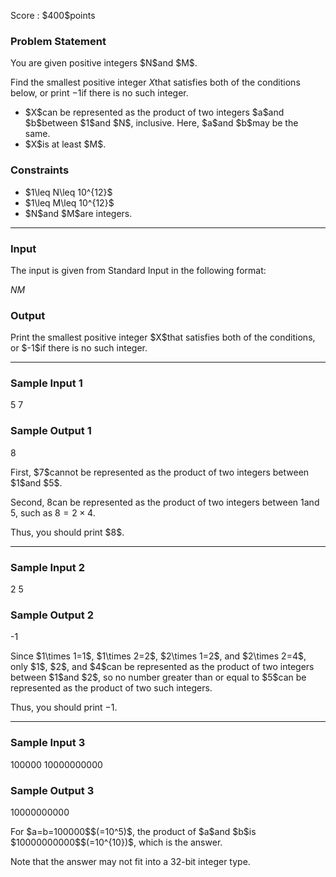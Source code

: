 
<div>

<span>

<span>

<p>
Score : $400$points
</p>

<div>

<section>

### **Problem Statement**

<p>
You are given positive integers $N$and $M$.

Find the smallest positive integer $X$that satisfies both of the conditions below, or print $-1$if there is no such integer.
</p>

<ul>

<li>
$X$can be represented as the product of two integers $a$and $b$between $1$and $N$, inclusive. Here, $a$and $b$may be the same.
</li>

<li>
$X$is at least $M$.
</li>

</ul>

</section>

</div>

<div>

<section>

### **Constraints**

<ul>

<li>
$1\leq N\leq 10^{12}$
</li>

<li>
$1\leq M\leq 10^{12}$
</li>

<li>
$N$and $M$are integers.
</li>

</ul>

</section>

</div>

---

<div>

<div>

<section>

### **Input**

<p>
The input is given from Standard Input in the following format:
</p>

<div>

$N$$M$
</div>

</section>

</div>

<div>

<section>

### **Output**

<p>
Print the smallest positive integer $X$that satisfies both of the conditions, or $-1$if there is no such integer.
</p>

</section>

</div>

</div>

---

<div>

<section>

### **Sample Input 1**

<div>

5 7

</div>

</section>

</div>

<div>

<section>

### **Sample Output 1**

<div>

8

</div>

<p>
First, $7$cannot be represented as the product of two integers between $1$and $5$.

Second, $8$can be represented as the product of two integers between $1$and $5$, such as $8=2\times 4$.
</p>

<p>
Thus, you should print $8$.
</p>

</section>

</div>

---

<div>

<section>

### **Sample Input 2**

<div>

2 5

</div>

</section>

</div>

<div>

<section>

### **Sample Output 2**

<div>

-1

</div>

<p>
Since $1\times 1=1$, $1\times 2=2$, $2\times 1=2$, and $2\times 2=4$, only $1$, $2$, and $4$can be represented as the product of two integers between $1$and $2$,
so no number greater than or equal to $5$can be represented as the product of two such integers.

Thus, you should print $-1$.
</p>

</section>

</div>

---

<div>

<section>

### **Sample Input 3**

<div>

100000 10000000000

</div>

</section>

</div>

<div>

<section>

### **Sample Output 3**

<div>

10000000000

</div>

<p>
For $a=b=100000$$(=10^5)$, the product of $a$and $b$is $10000000000$$(=10^{10})$, which is the answer.

Note that the answer may not fit into a $32$-bit integer type.
</p>

</section>

</div>

</span>

</span>

</div>
